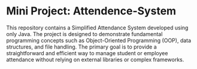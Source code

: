 # Mini Project: Attendence-System
This repository contains a Simplified Attendance System developed using only Java. The project is designed to demonstrate fundamental programming concepts such as Object-Oriented Programming (OOP), data structures, and file handling. The primary goal is to provide a straightforward and efficient way to manage student or employee attendance without relying on external libraries or complex frameworks.
